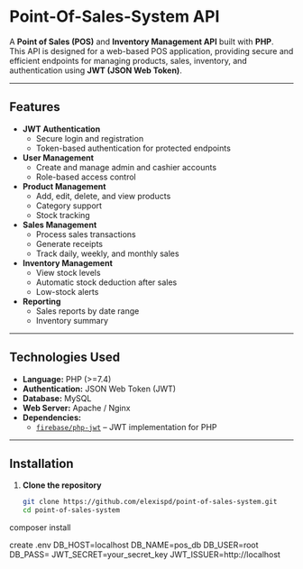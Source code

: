 # Point-Of-Sales-System API

A **Point of Sales (POS)** and **Inventory Management API** built with **PHP**.  
This API is designed for a web-based POS application, providing secure and efficient endpoints for managing products, sales, inventory, and authentication using **JWT (JSON Web Token)**.

---

## Features

- **JWT Authentication**
  - Secure login and registration
  - Token-based authentication for protected endpoints
- **User Management**
  - Create and manage admin and cashier accounts
  - Role-based access control
- **Product Management**
  - Add, edit, delete, and view products
  - Category support
  - Stock tracking
- **Sales Management**
  - Process sales transactions
  - Generate receipts
  - Track daily, weekly, and monthly sales
- **Inventory Management**
  - View stock levels
  - Automatic stock deduction after sales
  - Low-stock alerts
- **Reporting**
  - Sales reports by date range
  - Inventory summary

---

## Technologies Used

- **Language:** PHP (>=7.4)
- **Authentication:** JSON Web Token (JWT)
- **Database:** MySQL
- **Web Server:** Apache / Nginx
- **Dependencies:**
  - [`firebase/php-jwt`](https://github.com/firebase/php-jwt) – JWT implementation for PHP

---

## Installation

1. **Clone the repository**
   ```bash
   git clone https://github.com/elexispd/point-of-sales-system.git
   cd point-of-sales-system
composer install

create .env
DB_HOST=localhost
DB_NAME=pos_db
DB_USER=root
DB_PASS=
JWT_SECRET=your_secret_key
JWT_ISSUER=http://localhost
